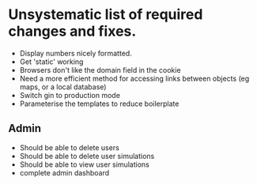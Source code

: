 # Unsystematic list of required changes and fixes.  
* Display numbers nicely formatted.
* Get 'static' working  
* Browsers don't like the domain field in the cookie  
* Need a more efficient method for accessing links between objects (eg maps, or a local database)
* Switch gin to production mode
* Parameterise the templates to reduce boilerplate
  
## Admin
* Should be able to delete users 
* Should be able to delete user simulations 
* Should be able to view user simulations
* complete admin dashboard  

